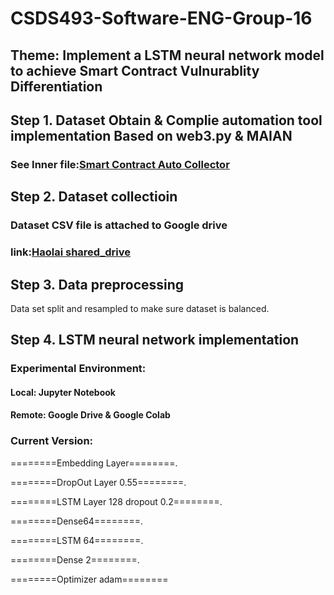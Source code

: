 # CSDS493-Software-ENG-Group-16
## Theme: Implement a LSTM neural network model to achieve Smart Contract Vulnurablity Differentiation


## Step 1. Dataset Obtain & Complie automation tool implementation Based on web3.py & MAIAN
### See Inner file:[Smart Contract Auto Collector](https://github.com/anthonyche/CSDS493-Software-ENG-Group-16/tree/main/src/main/SmartContract_Collector)


## Step 2. Dataset collectioin 
### Dataset CSV file is attached to Google drive
### link:[Haolai shared_drive](https://drive.google.com/drive/u/1/folders/1X4SusCy9Dqh7QI4nU2wwi404Z0GxE4TE)


## Step 3. Data preprocessing
Data set split and resampled to make sure dataset is balanced.

## Step 4. LSTM neural network implementation
### Experimental Environment:
#### Local: Jupyter Notebook
#### Remote: Google Drive & Google Colab
### Current Version:
========Embedding Layer========. 

========DropOut Layer 0.55========. 

========LSTM Layer 128 dropout 0.2========. 

========Dense64========. 

========LSTM 64========. 

========Dense 2========. 

========Optimizer adam========
